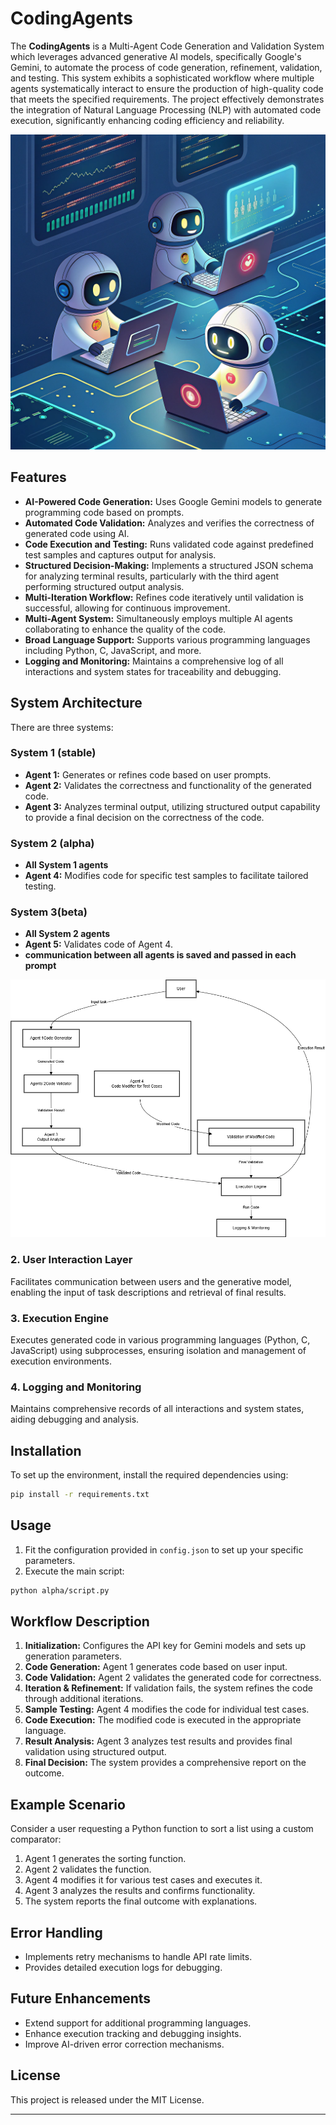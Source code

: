# CodingAgents

The **CodingAgents** is a Multi-Agent Code Generation and Validation System which leverages advanced generative AI models, specifically Google's Gemini, to automate the process of code generation, refinement, validation, and testing. This system exhibits a sophisticated workflow where multiple agents systematically interact to ensure the production of high-quality code that meets the specified requirements. The project effectively demonstrates the integration of Natural Language Processing (NLP) with automated code execution, significantly enhancing coding efficiency and reliability.

![logo](Logo.png)

## Features
- **AI-Powered Code Generation:** Uses Google Gemini models to generate programming code based on prompts.
- **Automated Code Validation:** Analyzes and verifies the correctness of generated code using AI.
- **Code Execution and Testing:** Runs validated code against predefined test samples and captures output for analysis.
- **Structured Decision-Making:** Implements a structured JSON schema for analyzing terminal results, particularly with the third agent performing structured output analysis.
- **Multi-Iteration Workflow:** Refines code iteratively until validation is successful, allowing for continuous improvement.
- **Multi-Agent System:** Simultaneously employs multiple AI agents collaborating to enhance the quality of the code.
- **Broad Language Support:** Supports various programming languages including Python, C, JavaScript, and more.
- **Logging and Monitoring:** Maintains a comprehensive log of all interactions and system states for traceability and debugging.

## System Architecture
There are three systems:
### System 1 (stable)
- **Agent 1:** Generates or refines code based on user prompts.
- **Agent 2:** Validates the correctness and functionality of the generated code.
- **Agent 3:** Analyzes terminal output, utilizing structured output capability to provide a final decision on the correctness of the code.

### System 2 (alpha)

- **All System 1 agents**
- **Agent 4:** Modifies code for specific test samples to facilitate tailored testing.

### System 3(beta)
- **All System 2 agents**
- **Agent 5:** Validates code of Agent 4.
- **communication between all agents is saved and passed in each prompt**

![architecture](system.png)

### 2. User Interaction Layer
Facilitates communication between users and the generative model, enabling the input of task descriptions and retrieval of final results.

### 3. Execution Engine
Executes generated code in various programming languages (Python, C, JavaScript) using subprocesses, ensuring isolation and management of execution environments.

### 4. Logging and Monitoring
Maintains comprehensive records of all interactions and system states, aiding debugging and analysis.

## Installation
To set up the environment, install the required dependencies using:
```sh
pip install -r requirements.txt
```

## Usage
1. Fit the configuration provided in `config.json` to set up your specific parameters.
2. Execute the main script:
```sh
python alpha/script.py
```

## Workflow Description
1. **Initialization:** Configures the API key for Gemini models and sets up generation parameters.
2. **Code Generation:** Agent 1 generates code based on user input.
3. **Code Validation:** Agent 2 validates the generated code for correctness.
4. **Iteration & Refinement:** If validation fails, the system refines the code through additional iterations.
5. **Sample Testing:** Agent 4 modifies the code for individual test cases.
6. **Code Execution:** The modified code is executed in the appropriate language.
7. **Result Analysis:** Agent 3 analyzes test results and provides final validation using structured output.
8. **Final Decision:** The system provides a comprehensive report on the outcome.

## Example Scenario
Consider a user requesting a Python function to sort a list using a custom comparator:
1. Agent 1 generates the sorting function.
2. Agent 2 validates the function.
3. Agent 4 modifies it for various test cases and executes it.
4. Agent 3 analyzes the results and confirms functionality.
5. The system reports the final outcome with explanations.

## Error Handling
- Implements retry mechanisms to handle API rate limits.
- Provides detailed execution logs for debugging.

## Future Enhancements
- Extend support for additional programming languages.
- Enhance execution tracking and debugging insights.
- Improve AI-driven error correction mechanisms.

## License
This project is released under the MIT License.

---
